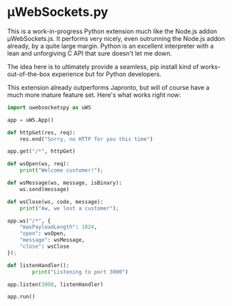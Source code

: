 # µWebSockets.py
This is a work-in-progress Python extension much like the Node.js addon µWebSockets.js. It performs very nicely, even outrunning the Node.js addon already, by a quite large margin. Python is an excellent interpreter with a lean and unforgiving C API that sure doesn't let me down.

The idea here is to ultimately provide a seamless, pip install kind of works-out-of-the-box experience but for Python developers.

This extension already outperforms Japronto, but will of course have a much more mature feature set. Here's what works right now:
```python
import uwebsocketspy as uWS

app = uWS.App()

def httpGet(res, req):
	res.end("Sorry, no HTTP for you this time")

app.get("/*", httpGet)

def wsOpen(ws, req):
	print("Welcome customer!");

def wsMessage(ws, message, isBinary):
	ws.send(message)

def wsClose(ws, code, message):
	print("Aw, we lost a customer");

app.ws("/*", {
	"maxPayloadLength": 1024,
	"open": wsOpen,
	"message": wsMessage,
	"close": wsClose
});

def listenHandler():
        print("Listening to port 3000")

app.listen(3000, listenHandler)

app.run()
```
